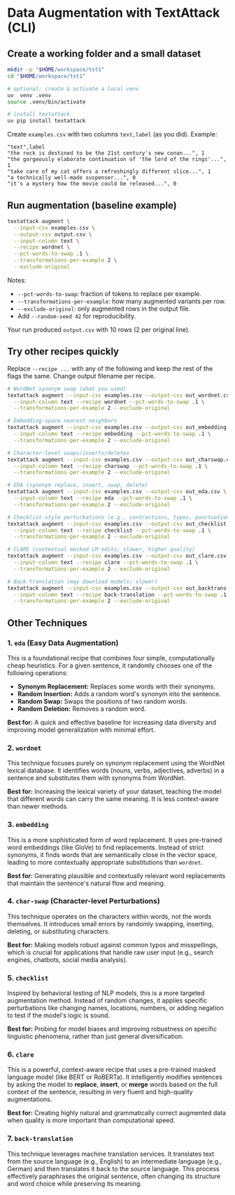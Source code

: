 # Data Augmentation with TextAttack (CLI)

## Create a working folder and a small dataset

```bash
mkdir -p "$HOME/workspace/txt1"
cd "$HOME/workspace/txt1"

# optional: create & activate a local venv
uv  venv .venv
source .venv/bin/activate

# install textattack
uv pip install textattack
```

Create `examples.csv` with two columns `text,label` (as you did). Example:

```csv
"text",label
"the rock is destined to be the 21st century's new conan...", 1
"the gorgeously elaborate continuation of 'the lord of the rings'...", 1
"take care of my cat offers a refreshingly different slice...", 1
"a technically well-made suspenser...", 0
"it's a mystery how the movie could be released...", 0
```

## Run augmentation (baseline example)

```bash
textattack augment \
  --input-csv examples.csv \
  --output-csv output.csv \
  --input-column text \
  --recipe wordnet \
  --pct-words-to-swap .1 \
  --transformations-per-example 2 \
  --exclude-original
```

Notes:

* `--pct-words-to-swap`: fraction of tokens to replace per example.
* `--transformations-per-example`: how many augmented variants per row.
* `--exclude-original`: only augmented rows in the output file.
* Add `--random-seed 42` for reproducibility.

Your run produced `output.csv` with 10 rows (2 per original line).

## Try other recipes quickly

Replace `--recipe ...` with any of the following and keep the rest of the flags the same. Change output filename per recipe.

```bash
# WordNet synonym swap (what you used)
textattack augment --input-csv examples.csv --output-csv out_wordnet.csv \
  --input-column text --recipe wordnet --pct-words-to-swap .1 \
  --transformations-per-example 2 --exclude-original

# Embedding-space nearest neighbors
textattack augment --input-csv examples.csv --output-csv out_embedding.csv \
  --input-column text --recipe embedding --pct-words-to-swap .1 \
  --transformations-per-example 2 --exclude-original

# Character-level swaps/inserts/deletes
textattack augment --input-csv examples.csv --output-csv out_charswap.csv \
  --input-column text --recipe charswap --pct-words-to-swap .1 \
  --transformations-per-example 2 --exclude-original

# EDA (synonym replace, insert, swap, delete)
textattack augment --input-csv examples.csv --output-csv out_eda.csv \
  --input-column text --recipe eda --pct-words-to-swap .1 \
  --transformations-per-example 2 --exclude-original

# Checklist-style perturbations (e.g., contractions, typos, punctuation)
textattack augment --input-csv examples.csv --output-csv out_checklist.csv \
  --input-column text --recipe checklist --pct-words-to-swap .1 \
  --transformations-per-example 2 --exclude-original

# CLARE (contextual masked LM edits; slower, higher quality)
textattack augment --input-csv examples.csv --output-csv out_clare.csv \
  --input-column text --recipe clare --pct-words-to-swap .1 \
  --transformations-per-example 2 --exclude-original

# Back-translation (may download models; slower)
textattack augment --input-csv examples.csv --output-csv out_backtrans.csv \
  --input-column text --recipe back-translation --pct-words-to-swap .1 \
  --transformations-per-example 2 --exclude-original
```

## Other Techniques


### **1. `eda` (Easy Data Augmentation)**

This is a foundational recipe that combines four simple, computationally cheap heuristics. For a given sentence, it randomly chooses one of the following operations:
* **Synonym Replacement:** Replaces some words with their synonyms.
* **Random Insertion:** Adds a random word's synonym into the sentence.
* **Random Swap:** Swaps the positions of two random words.
* **Random Deletion:** Removes a random word.

**Best for:** A quick and effective baseline for increasing data diversity and improving model generalization with minimal effort.

### **2. `wordnet`**

This technique focuses purely on synonym replacement using the WordNet lexical database. It identifies words (nouns, verbs, adjectives, adverbs) in a sentence and substitutes them with synonyms from WordNet.

**Best for:** Increasing the lexical variety of your dataset, teaching the model that different words can carry the same meaning. It is less context-aware than newer methods.

### **3. `embedding`**

This is a more sophisticated form of word replacement. It uses pre-trained word embeddings (like GloVe) to find replacements. Instead of strict synonyms, it finds words that are semantically close in the vector space, leading to more contextually appropriate substitutions than `wordnet`.

**Best for:** Generating plausible and contextually relevant word replacements that maintain the sentence's natural flow and meaning.

### **4. `char-swap` (Character-level Perturbations)**

This technique operates on the characters within words, not the words themselves. It introduces small errors by randomly swapping, inserting, deleting, or substituting characters.

**Best for:** Making models robust against common typos and misspellings, which is crucial for applications that handle raw user input (e.g., search engines, chatbots, social media analysis).

### **5. `checklist`**

Inspired by behavioral testing of NLP models, this is a more targeted augmentation method. Instead of random changes, it applies specific perturbations like changing names, locations, numbers, or adding negation to test if the model's logic is sound.

**Best for:** Probing for model biases and improving robustness on specific linguistic phenomena, rather than just general diversification.

### **6. `clare`**

This is a powerful, context-aware recipe that uses a pre-trained masked language model (like BERT or RoBERTa). It intelligently modifies sentences by asking the model to **replace**, **insert**, or **merge** words based on the full context of the sentence, resulting in very fluent and high-quality augmentations.

**Best for:** Creating highly natural and grammatically correct augmented data when quality is more important than computational speed.

### **7. `back-translation`**

This technique leverages machine translation services. It translates text from the source language (e.g., English) to an intermediate language (e.g., German) and then translates it back to the source language. This process effectively paraphrases the original sentence, often changing its structure and word choice while preserving its meaning.
